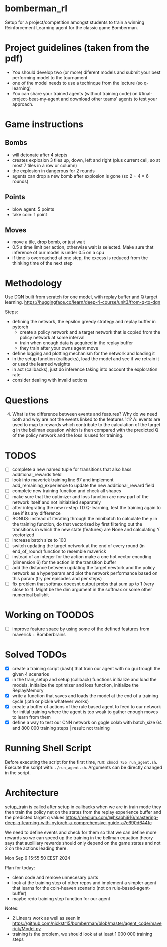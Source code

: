 # bomberman_rl
Setup for a project/competition amongst students to train a winning Reinforcement Learning agent for the classic game Bomberman.

# Project guidelines (taken from the pdf)

- You should develop two (or more) diferent models and submit your best performing model to the tournament
- one of the model needs to use a techinque from the lecture (so q-learning)
- You can share your trained agents (without training code) on #final-project-beat-my-agent and download other teams' agents to test your approach.


# Game instructions

## Bombs
- will detonate after 4 stepts
- creates explosion 3 tiles up, down, left and right (plus current cell, so at most 7 tiles in a row or column)
- the explosion in dangerous for 2 rounds
- agents can drop a new bomb after explosion is gone (so 2 + 4 = 6 rounds)

## Points
- blow agent: 5 points
- take coin: 1 point

## Moves
- move a tile, drop bomb, or just wait
- 0.5 s time limit per action, otherwise wait is selected. Make sure that inference of our model is under 0.5 on a cpu
- if time is overreached at one step, the excess is reduced from the thinking time of the next step


# Methodology

Use DQN built from scratch for one model, with replay buffer and Q target learning.
https://huggingface.co/learn/deep-rl-course/unit3/from-q-to-dqn

Steps:

- defining the network, the epsilon greedy strategy and replay buffer in pytorch
    - create a policy network and a target network that is copied from the policy network at some interval
    - train when enough data is acquired in the replay buffer
    - they train after your owns agent move
- define logging and plotting mechanism for the network and loading it
- in the setup function (callbacks), load the model and see if we retrain it or used the learned weights
- in act (callbacks), just do inference taking into account the exploration rate
- consider dealing with invalid actions

# Questions

4. What is the difference between events and features? Why do we need both and why are not the events linked to the features 1:1?
   A: events are used to map to rewards which contribute to the calculation of the target q in the bellman equation which is then compared with the predicted Q of the policy network and the loss is used for training.

# TODOS
- [ ] complete a new named tuple for transitions that also hass additional_rewards field
- [ ] look into maverick training line 67 and implement add_remaining_experience to update the new additional_reward field
- [ ] complete new training function and check all shapes
- [ ] make sure that the optimizer and loss function are now part of the network itself and not initialzied separately
- [ ] after integrating the new n-step TD Q-learning, test the training again to see if its any difference
- [ ] BONUS: instead of iterating through the minibatch to calculate the y in the training function, do that vectorized by first filtering out the transitions in which the new state (features) are None and calculating Y vectorized
- [ ] increase batch size to 100
- [ ] switch updating the target network at the end of every round (in end_of_round) function to resemble maverick
- [ ] instead of an integer for the action make a one hot vector encoding (dimension 6) for the action in the transition buffer
- [ ] add the distance between updating the target newtork and the policy network as a hyperparam and plot the network performance based on this param (try per episodes and per steps)
- [ ] fix problem that softmax doeesnt output probs that sum up to 1 (very close to 1). Might be the dim argument in the softmax or some other numerical bullshit

# Working on TOODOS
- [ ] improve feature space by using some of the defined features from maverick + Bomberbrains


# Solved TODOs
- [X] create a training script (bash) that train our agent with no gui trough the given 4 scenarios
- [X] in the train_setup and setup (callback) functions initialize and load the models, initialize the optimizer and loss function, initialize the ReplayMemory
- [X] write a function that saves and loads the model at the end of a training cycle (.pth or pickle whatever works)
- [X] create a buffer of actions of the rule based agent to feed to our network for initial training where the agent is too weak to gather enough moves to learn from them
- [x] define a way to test our CNN network on gogle colab with batch_size 64 and 800 000 training steps | result: not training

# Running Shell Script
Before executing the script for the first time, run: `chmod 755 run_agent.sh`.
Execute the script with: `./run_agent.sh`.
Arguments can be directly changed in the script.

# Architecture

setup_train is called after setup in callbacks when we are in train mode
they then train the policy net on the states from the replay experience buffer and the predicted target q values
https://medium.com/@hkabhi916/mastering-deep-q-learning-with-pytorch-a-comprehensive-guide-a7e690d644fc

We need to define events and check for them so that we can define more rewards so we can speed up the training in the bellman equation
theory says that auxilliary rewards should only depend on the game states and not 2 on the actions leading there.


Mon Sep  9 15:55:50 EEST 2024

Plan for today:
- clean code and remove unnecesary parts
- look at the training step of other repos and implement a simpler agent that learns for the coin-heaven scenario (not on rule-based-agent-buffer)
- maybe redo training step function for our agent

Notes:
- 2 Linears work as well as seen in https://github.com/nickstr15/bomberman/blob/master/agent_code/maverick/Model.py
- training is the problem, we should look at at least 1 000 000 training steps
